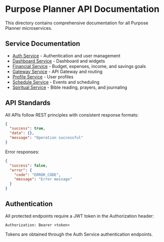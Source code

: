 # Purpose Planner API Documentation

This directory contains comprehensive documentation for all Purpose Planner microservices.

## Service Documentation

- [Auth Service](auth-service.md) - Authentication and user management
- [Dashboard Service](dashboard-service.md) - Dashboard and widgets
- [Financial Service](financial-service.md) - Budget, expenses, income, and savings goals
- [Gateway Service](gateway-service.md) - API Gateway and routing
- [Profile Service](profile-service.md) - User profiles
- [Schedule Service](schedule-service.md) - Events and scheduling
- [Spiritual Service](spiritual-service.md) - Bible reading, prayers, and journaling

## API Standards

All APIs follow REST principles with consistent response formats:

```json
{
  "success": true,
  "data": {}, 
  "message": "Operation successful"
}
```

Error responses:

```json
{
  "success": false,
  "error": {
    "code": "ERROR_CODE",
    "message": "Error message"
  }
}
```

## Authentication

All protected endpoints require a JWT token in the Authorization header:

```
Authorization: Bearer <token>
```

Tokens are obtained through the Auth Service authentication endpoints.